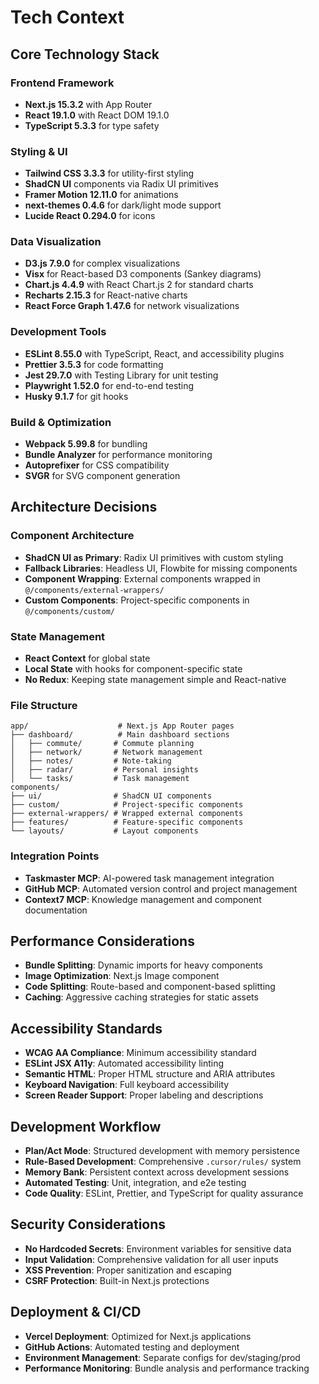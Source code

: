# Tech Context

## Core Technology Stack

### Frontend Framework
- **Next.js 15.3.2** with App Router
- **React 19.1.0** with React DOM 19.1.0
- **TypeScript 5.3.3** for type safety

### Styling & UI
- **Tailwind CSS 3.3.3** for utility-first styling
- **ShadCN UI** components via Radix UI primitives
- **Framer Motion 12.11.0** for animations
- **next-themes 0.4.6** for dark/light mode support
- **Lucide React 0.294.0** for icons

### Data Visualization
- **D3.js 7.9.0** for complex visualizations
- **Visx** for React-based D3 components (Sankey diagrams)
- **Chart.js 4.4.9** with React Chart.js 2 for standard charts
- **Recharts 2.15.3** for React-native charts
- **React Force Graph 1.47.6** for network visualizations

### Development Tools
- **ESLint 8.55.0** with TypeScript, React, and accessibility plugins
- **Prettier 3.5.3** for code formatting
- **Jest 29.7.0** with Testing Library for unit testing
- **Playwright 1.52.0** for end-to-end testing
- **Husky 9.1.7** for git hooks

### Build & Optimization
- **Webpack 5.99.8** for bundling
- **Bundle Analyzer** for performance monitoring
- **Autoprefixer** for CSS compatibility
- **SVGR** for SVG component generation

## Architecture Decisions

### Component Architecture
- **ShadCN UI as Primary**: Radix UI primitives with custom styling
- **Fallback Libraries**: Headless UI, Flowbite for missing components
- **Component Wrapping**: External components wrapped in `@/components/external-wrappers/`
- **Custom Components**: Project-specific components in `@/components/custom/`

### State Management
- **React Context** for global state
- **Local State** with hooks for component-specific state
- **No Redux**: Keeping state management simple and React-native

### File Structure
```
app/                    # Next.js App Router pages
├── dashboard/          # Main dashboard sections
│   ├── commute/       # Commute planning
│   ├── network/       # Network management
│   ├── notes/         # Note-taking
│   ├── radar/         # Personal insights
│   └── tasks/         # Task management
components/
├── ui/                # ShadCN UI components
├── custom/            # Project-specific components
├── external-wrappers/ # Wrapped external components
├── features/          # Feature-specific components
└── layouts/           # Layout components
```

### Integration Points
- **Taskmaster MCP**: AI-powered task management integration
- **GitHub MCP**: Automated version control and project management
- **Context7 MCP**: Knowledge management and component documentation

## Performance Considerations
- **Bundle Splitting**: Dynamic imports for heavy components
- **Image Optimization**: Next.js Image component
- **Code Splitting**: Route-based and component-based splitting
- **Caching**: Aggressive caching strategies for static assets

## Accessibility Standards
- **WCAG AA Compliance**: Minimum accessibility standard
- **ESLint JSX A11y**: Automated accessibility linting
- **Semantic HTML**: Proper HTML structure and ARIA attributes
- **Keyboard Navigation**: Full keyboard accessibility
- **Screen Reader Support**: Proper labeling and descriptions

## Development Workflow
- **Plan/Act Mode**: Structured development with memory persistence
- **Rule-Based Development**: Comprehensive `.cursor/rules/` system
- **Memory Bank**: Persistent context across development sessions
- **Automated Testing**: Unit, integration, and e2e testing
- **Code Quality**: ESLint, Prettier, and TypeScript for quality assurance

## Security Considerations
- **No Hardcoded Secrets**: Environment variables for sensitive data
- **Input Validation**: Comprehensive validation for all user inputs
- **XSS Prevention**: Proper sanitization and escaping
- **CSRF Protection**: Built-in Next.js protections

## Deployment & CI/CD
- **Vercel Deployment**: Optimized for Next.js applications
- **GitHub Actions**: Automated testing and deployment
- **Environment Management**: Separate configs for dev/staging/prod
- **Performance Monitoring**: Bundle analysis and performance tracking
